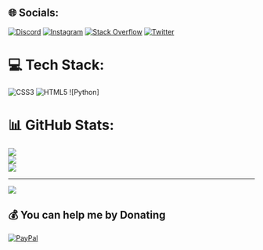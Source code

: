 ## 🌐 Socials:
[![Discord](https://img.shields.io/badge/Discord-%237289DA.svg?logo=discord&logoColor=white)](htttps://discord.gg/gcBUx9k6DN) [![Instagram](https://img.shields.io/badge/Instagram-%23E4405F.svg?logo=Instagram&logoColor=white)](https://instagram.com/0lluiscarlos) [![Stack Overflow](https://img.shields.io/badge/-Stackoverflow-FE7A16?logo=stack-overflow&logoColor=white)](https://stackoverflow.com/users/19913669) [![Twitter](https://img.shields.io/badge/Twitter-%231DA1F2.svg?logo=Twitter&logoColor=white)](https://twitter.com/luiscgomes88) 

# 💻 Tech Stack:
![CSS3](https://img.shields.io/badge/css3-%231572B6.svg?style=for-the-badge&logo=css3&logoColor=white) ![HTML5](https://img.shields.io/badge/html5-%23E34F26.svg?style=for-the-badge&logo=html5&logoColor=white) ![Python]
# 📊 GitHub Stats:
![](https://github-readme-stats.vercel.app/api?username=LuisGomes18&theme=dracula&hide_border=false&include_all_commits=true&count_private=true)<br/>
![](https://github-readme-streak-stats.herokuapp.com/?user=LuisGomes18&theme=dracula&hide_border=false)<br/>
![](https://github-readme-stats.vercel.app/api/top-langs/?username=LuisGomes18&theme=dracula&hide_border=false&include_all_commits=true&count_private=true&layout=compact)

---
[![](https://visitcount.itsvg.in/api?id=LuisGomes18&label=Profile%20Views&color=11&icon=0&pretty=false)](https://visitcount.itsvg.in)

  ## 💰 You can help me by Donating
  [![PayPal](https://img.shields.io/badge/PayPal-00457C?style=for-the-badge&logo=paypal&logoColor=white)](https://paypal.me/paypal.me/gomes570) 

  
<!-- Proudly created with GPRM ( https://gprm.itsvg.in ) -->
